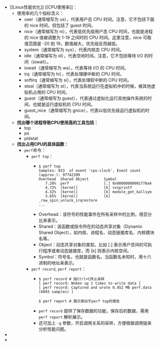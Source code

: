 - [[Linux性能优化]] [[CPU使用率]]：
	- 使用率的几个指标含义：
		- user（通常缩写为 us），代表用户态 CPU 时间。注意，它不包括下面的 nice 时间，但包括了 guest 时间。
		- nice（通常缩写为 ni），代表低优先级用户态 CPU 时间，也就是进程的 nice 值被调整为 1-19 之间时的 CPU 时间。这里注意，nice 可取值范围是 -20 到 19，数值越大，优先级反而越低。
		- system（通常缩写为 sys），代表内核态 CPU 时间。
		- idle（通常缩写为 id），代表空闲时间。注意，它不包括等待 I/O 的时间（iowait）。
		- iowait（通常缩写为 wa），代表等待 I/O 的 CPU 时间。
		- irq（通常缩写为 hi），代表处理硬中断的 CPU 时间。
		- softirq（通常缩写为 si），代表处理软中断的 CPU 时间。
		- steal（通常缩写为 st），代表当系统运行在虚拟机中的时候，被其他虚拟机占用的 CPU 时间。
		- guest（通常缩写为 guest），代表通过虚拟化运行其他操作系统的时间，也就是运行虚拟机的 CPU 时间。
		- guest_nice（通常缩写为 gnice），代表以低优先级运行虚拟机的时间。
	- **找出哪个进程导致CPU使用高的工具包括：**
		- top
		- ps
		- pidstat
	- **找出占用CPU的具体函数：**
		- `perf`命令：
			- `perf top`：
				- ```
				  $ perf top
				  Samples: 833  of event 'cpu-clock', Event count (approx.): 97742399
				  Overhead  Shared Object       Symbol
				     7.28%  perf                [.] 0x00000000001f78a4
				     4.72%  [kernel]            [k] vsnprintf
				     4.32%  [kernel]            [k] module_get_kallsym
				     3.65%  [kernel]            [k] _raw_spin_unlock_irqrestore
				  ...
				  ```
				- Overhead：该符号的性能事件在所有采样中的比例，用百分比来表示。
				- Shared：该函数或指令所在的动态共享对象（Dynamic Shared Object），如内核、进程名、动态链接库名、内核模块名等。
				- Object：动态共享对象的类型。比如 [.] 表示用户空间的可执行程序或者动态链接库，而 [k] 则表示内核空间。
				- Symbol：符号名，也就是函数名。当函数名未知时，用十六进制的地址来表示。
			- `perf record`, `perf report`：
				- ```
				  $ perf record # 按Ctrl+C终止采样
				  [ perf record: Woken up 1 times to write data ]
				  [ perf record: Captured and wrote 0.452 MB perf.data (6093 samples) ]
				  
				  $ perf report # 展示类似于perf top的报告
				  ```
				- `perf record` 提供了保存数据的功能，保存后的数据，需用 `perf report` 解析展示。
				- 还可加上 `-g` 参数，开启调用关系的采样，方便根据调用链来分析性能问题。
-
-